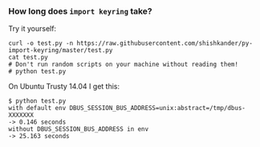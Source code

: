 ### How long does `import keyring` take?

Try it yourself:

    curl -o test.py -n https://raw.githubusercontent.com/shishkander/py-import-keyring/master/test.py
    cat test.py
    # Don't run random scripts on your machine without reading them!
    # python test.py

On Ubuntu Trusty 14.04 I get this:

    $ python test.py                                                                     
    with default env DBUS_SESSION_BUS_ADDRESS=unix:abstract=/tmp/dbus-XXXXXXX
    -> 0.146 seconds
    without DBUS_SESSION_BUS_ADDRESS in env
    -> 25.163 seconds
